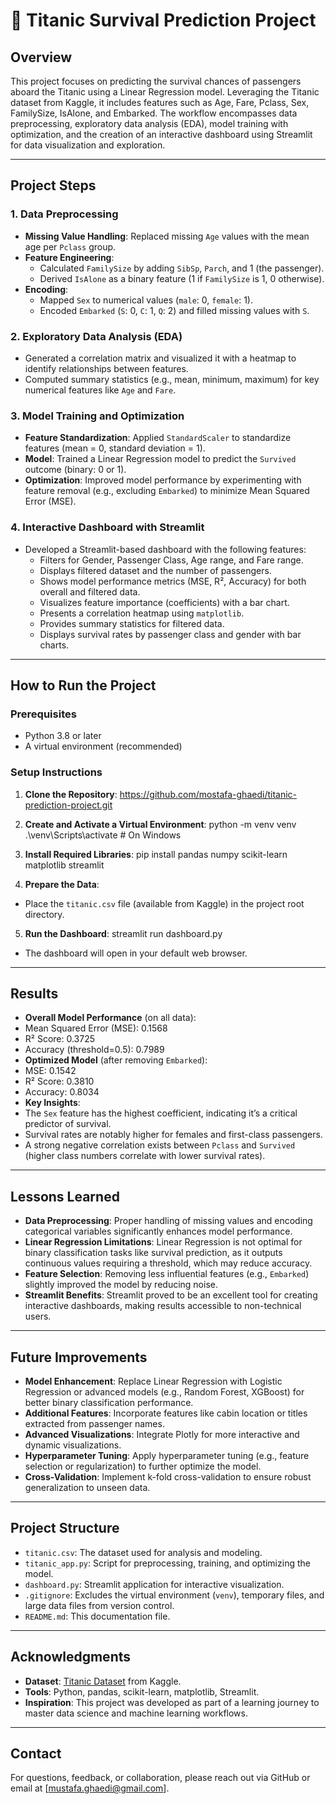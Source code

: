 # 🚢 Titanic Survival Prediction Project

## Overview
This project focuses on predicting the survival chances of passengers aboard the Titanic using a Linear Regression model. Leveraging the Titanic dataset from Kaggle, it includes features such as Age, Fare, Pclass, Sex, FamilySize, IsAlone, and Embarked. The workflow encompasses data preprocessing, exploratory data analysis (EDA), model training with optimization, and the creation of an interactive dashboard using Streamlit for data visualization and exploration.

---

## Project Steps

### 1. Data Preprocessing
- **Missing Value Handling**: Replaced missing `Age` values with the mean age per `Pclass` group.
- **Feature Engineering**:
  - Calculated `FamilySize` by adding `SibSp`, `Parch`, and 1 (the passenger).
  - Derived `IsAlone` as a binary feature (1 if `FamilySize` is 1, 0 otherwise).
- **Encoding**:
  - Mapped `Sex` to numerical values (`male`: 0, `female`: 1).
  - Encoded `Embarked` (`S`: 0, `C`: 1, `Q`: 2) and filled missing values with `S`.

### 2. Exploratory Data Analysis (EDA)
- Generated a correlation matrix and visualized it with a heatmap to identify relationships between features.
- Computed summary statistics (e.g., mean, minimum, maximum) for key numerical features like `Age` and `Fare`.

### 3. Model Training and Optimization
- **Feature Standardization**: Applied `StandardScaler` to standardize features (mean = 0, standard deviation = 1).
- **Model**: Trained a Linear Regression model to predict the `Survived` outcome (binary: 0 or 1).
- **Optimization**: Improved model performance by experimenting with feature removal (e.g., excluding `Embarked`) to minimize Mean Squared Error (MSE).

### 4. Interactive Dashboard with Streamlit
- Developed a Streamlit-based dashboard with the following features:
  - Filters for Gender, Passenger Class, Age range, and Fare range.
  - Displays filtered dataset and the number of passengers.
  - Shows model performance metrics (MSE, R², Accuracy) for both overall and filtered data.
  - Visualizes feature importance (coefficients) with a bar chart.
  - Presents a correlation heatmap using `matplotlib`.
  - Provides summary statistics for filtered data.
  - Displays survival rates by passenger class and gender with bar charts.

---

## How to Run the Project

### Prerequisites
- Python 3.8 or later
- A virtual environment (recommended)

### Setup Instructions
1. **Clone the Repository**: https://github.com/mostafa-ghaedi/titanic-prediction-project.git


2. **Create and Activate a Virtual Environment**: python -m venv venv
.\venv\Scripts\activate  # On Windows


3. **Install Required Libraries**: pip install pandas numpy scikit-learn matplotlib streamlit


4. **Prepare the Data**:
- Place the `titanic.csv` file (available from Kaggle) in the project root directory.

5. **Run the Dashboard**: streamlit run dashboard.py

- The dashboard will open in your default web browser.

---

## Results
- **Overall Model Performance** (on all data):
- Mean Squared Error (MSE): 0.1568
- R² Score: 0.3725
- Accuracy (threshold=0.5): 0.7989
- **Optimized Model** (after removing `Embarked`):
- MSE: 0.1542
- R² Score: 0.3810
- Accuracy: 0.8034
- **Key Insights**:
- The `Sex` feature has the highest coefficient, indicating it’s a critical predictor of survival.
- Survival rates are notably higher for females and first-class passengers.
- A strong negative correlation exists between `Pclass` and `Survived` (higher class numbers correlate with lower survival rates).

---

## Lessons Learned
- **Data Preprocessing**: Proper handling of missing values and encoding categorical variables significantly enhances model performance.
- **Linear Regression Limitations**: Linear Regression is not optimal for binary classification tasks like survival prediction, as it outputs continuous values requiring a threshold, which may reduce accuracy.
- **Feature Selection**: Removing less influential features (e.g., `Embarked`) slightly improved the model by reducing noise.
- **Streamlit Benefits**: Streamlit proved to be an excellent tool for creating interactive dashboards, making results accessible to non-technical users.

---

## Future Improvements
- **Model Enhancement**: Replace Linear Regression with Logistic Regression or advanced models (e.g., Random Forest, XGBoost) for better binary classification performance.
- **Additional Features**: Incorporate features like cabin location or titles extracted from passenger names.
- **Advanced Visualizations**: Integrate Plotly for more interactive and dynamic visualizations.
- **Hyperparameter Tuning**: Apply hyperparameter tuning (e.g., feature selection or regularization) to further optimize the model.
- **Cross-Validation**: Implement k-fold cross-validation to ensure robust generalization to unseen data.

---

## Project Structure
- `titanic.csv`: The dataset used for analysis and modeling.
- `titanic_app.py`: Script for preprocessing, training, and optimizing the model.
- `dashboard.py`: Streamlit application for interactive visualization.
- `.gitignore`: Excludes the virtual environment (`venv`), temporary files, and large data files from version control.
- `README.md`: This documentation file.

---

## Acknowledgments
- **Dataset**: [Titanic Dataset](https://www.kaggle.com/c/titanic/data) from Kaggle.
- **Tools**: Python, pandas, scikit-learn, matplotlib, Streamlit.
- **Inspiration**: This project was developed as part of a learning journey to master data science and machine learning workflows.

---

## Contact
For questions, feedback, or collaboration, please reach out via GitHub or email at [mustafa.ghaedi@gmail.com].